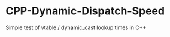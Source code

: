 CPP-Dynamic-Dispatch-Speed
==========================

Simple test of vtable / dynamic_cast lookup times in C++
